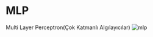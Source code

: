 # MLP
Multi Layer Perceptron(Çok Katmanlı Algılayıcılar)
![mlp](https://github.com/bfatmab/MLP/assets/98351901/031eecdd-4544-41d2-a06f-cd7af31ffdaf)
